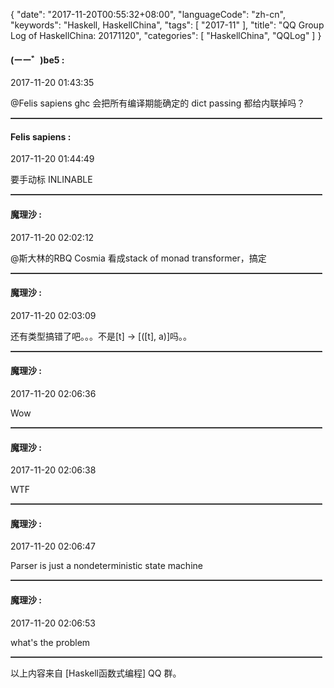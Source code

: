 {
  "date": "2017-11-20T00:55:32+08:00",
  "languageCode": "zh-cn",
  "keywords": "Haskell, HaskellChina",
  "tags": [
    "2017-11"
  ],
  "title": "QQ Group Log of HaskellChina: 20171120",
  "categories": [
    "HaskellChina", "QQLog"
  ]
}



#### (ーー゛)be5 :

<span class="article-duration">2017-11-20 01:43:35</span>

@Felis sapiens ghc 会把所有编译期能确定的 dict passing 都给内联掉吗？

<hr style="border-top: 1px dotted grey;width:99%"/>



#### Felis sapiens :

<span class="article-duration">2017-11-20 01:44:49</span>

要手动标 INLINABLE

<hr style="border-top: 1px dotted grey;width:99%"/>



#### 魔理沙 :

<span class="article-duration">2017-11-20 02:02:12</span>

@斯大林的RBQ Cosmia 看成stack of monad transformer，搞定

<hr style="border-top: 1px dotted grey;width:99%"/>



#### 魔理沙 :

<span class="article-duration">2017-11-20 02:03:09</span>

还有类型搞错了吧。。。不是[t] -> [([t], a)]吗。。

<hr style="border-top: 1px dotted grey;width:99%"/>



#### 魔理沙 :

<span class="article-duration">2017-11-20 02:06:36</span>

Wow

<hr style="border-top: 1px dotted grey;width:99%"/>



#### 魔理沙 :

<span class="article-duration">2017-11-20 02:06:38</span>

WTF

<hr style="border-top: 1px dotted grey;width:99%"/>



#### 魔理沙 :

<span class="article-duration">2017-11-20 02:06:47</span>

Parser is just a nondeterministic state machine

<hr style="border-top: 1px dotted grey;width:99%"/>



#### 魔理沙 :

<span class="article-duration">2017-11-20 02:06:53</span>

what's the problem

<hr style="border-top: 1px dotted grey;width:99%"/>




以上内容来自 [Haskell函数式编程] QQ 群。

